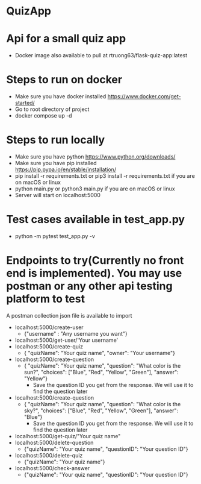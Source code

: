 # QuizApp

# Api for a small quiz app

- Docker image also available to pull at rtruong63/flask-quiz-app:latest

# Steps to run on docker

- Make sure you have docker installed https://www.docker.com/get-started/
- Go to root directory of project
- docker compose up -d

# Steps to run locally
- Make sure you have python https://www.python.org/downloads/
- Make sure you have pip installed https://pip.pypa.io/en/stable/installation/
- pip install -r requirements.txt or pip3 install -r requirements.txt if you are on macOS or linux
- python main.py or python3 main.py if you are on macOS or linux
- Server will start on localhost:5000
# Test cases available in test_app.py

- python -m pytest test_app.py -v

# Endpoints to try(Currently no front end is implemented). You may use postman or any other api testing platform to test
A postman collection json file is available to import
- localhost:5000/create-user
  - {"username" : "Any username you want"}
- localhost:5000/get-user/'Your username'
- localhost:5000/create-quiz
  - { "quizName": "Your quiz name", "owner": "Your username"}
- localhost:5000/create-question
  - { "quizName": "Your quiz name", "question": "What color is the sun?", "choices": ["Blue", "Red", "Yellow", "Green"], "answer": "Yellow"}
    - Save the question ID you get from the response. We will use it to find the question later
- localhost:5000/create-question
  - { "quizName": "Your quiz name", "question": "What color is the sky?", "choices": ["Blue", "Red", "Yellow", "Green"], "answer": "Blue"}
    - Save the question ID you get from the response. We will use it to find the question later
- localhost:5000/get-quiz/"Your quiz name"
- localhost:5000/delete-question
  - {"quizName": "Your quiz name", "questionID": "Your question ID"}
- localhost:5000/delete-quiz
  - {"quizName": "Your quiz name"}
- localhost:5000/check-answer
  - {"quizName": "Your quiz name", "questionID": "Your question ID"}
